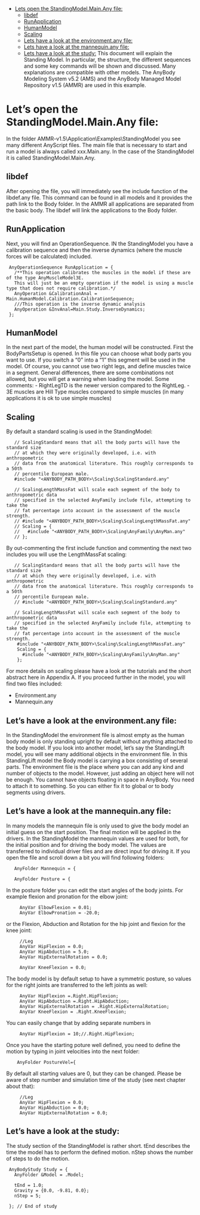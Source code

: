 + [Lets open the StandingModel.Main.Any file:](#lets-open-the-standingmodelmainany-file)
    - [libdef](#libdef)
    - [RunApplication](#runapplication)
    - [HumanModel](#humanmodel)
    - [Scaling](#scaling)
    - [Lets have a look at the environment.any file:](#lets-have-a-look-at-the-environmentany-file)
    - [Lets have a look at the mannequin.any file:](#lets-have-a-look-at-the-mannequinany-file)
    - [Lets have a look at the study:](#lets-have-a-look-at-the-study)
This document will explain the Standing Model. In particular, the structure, the different sequences and some key commands will be shown and discussed. Many explanations are compatible with other models. The AnyBody Modeling System v5.2 (AMS) and the AnyBody Managed Model Repository v1.5 (AMMR) are used in this example.


# Let’s open the StandingModel.Main.Any file:

In the folder AMMR-v1.5\Application\Examples\StandingModel you see many different AnyScript files. The main file that is necessary to start and run a model is always called xxx.Main.any. In the case of the StandingModel it is called StandingModel.Main.Any.

## libdef

After opening the file, you will immediately see the include function of the libdef.any file. This command can be found in all models and it provides the path link to the Body folder. In the AMMR all applications are separated from the basic body. The libdef will link the applications to the Body folder.

## RunApplication

Next, you will find an OperationSequence. IN the StandingModel you have a calibration sequence and then the inverse dynamics (where the muscle forces will be calculated) included.

```
 AnyOperationSequence RunApplication = {
   /**This operation calibrates the muscles in the model if these are of the type AnyMuscleModel3E.
   This will just be an empty operation if the model is using a muscle type that does not require calibration.*/
   AnyOperation &CalibrationAnal = Main.HumanModel.Calibration.CalibrationSequence;  
   ///This operation is the inverse dynamic analysis
   AnyOperation &InvAnal=Main.Study.InverseDynamics;
 };
```

## HumanModel

In the next part of the model, the human model will be constructed. First the BodyPartsSetup is opened. In this file you can choose what body parts you want to use. If you switch a “0” into a “1” this segment will be used in the model. Of course, you cannot use two right legs, and define muscles twice in a segment. General differences, there are some combinations not allowed, but you will get a warning when loading the model. Some comments: -	RightLegTD is the newer version compared to the RightLeg. -	3E muscles are Hill Type muscles compared to simple muscles (in many applications it is ok to use simple muscles)

## Scaling

By default a standard scaling is used in the StandingModel:

```
   // ScalingStandard means that all the body parts will have the standard size 
   // at which they were originally developed, i.e. with anthropometric
   // data from the anatomical literature. This roughly corresponds to a 50th
   // percentile European male.    
   #include "<ANYBODY_PATH_BODY>\Scaling\ScalingStandard.any"
   
   // ScalingLengthMassFat will scale each segment of the body to anthropometric data
   // specified in the selected AnyFamily include file, attempting to take the
   // fat percentage into account in the assessment of the muscle strength.
   // #include "<ANYBODY_PATH_BODY>\Scaling\ScalingLengthMassFat.any" 
   // Scaling = {
   //   #include "<ANYBODY_PATH_BODY>\Scaling\AnyFamily\AnyMan.any"
   // };
```

By out-commenting the first include function and commenting the next two includes you will use the LengthMassFat scaling:

```
   // ScalingStandard means that all the body parts will have the standard size 
   // at which they were originally developed, i.e. with anthropometric
   // data from the anatomical literature. This roughly corresponds to a 50th
   // percentile European male.    
   // #include "<ANYBODY_PATH_BODY>\Scaling\ScalingStandard.any"
   
   // ScalingLengthMassFat will scale each segment of the body to anthropometric data
   // specified in the selected AnyFamily include file, attempting to take the
   // fat percentage into account in the assessment of the muscle strength.
    #include "<ANYBODY_PATH_BODY>\Scaling\ScalingLengthMassFat.any" 
    Scaling = {
      #include "<ANYBODY_PATH_BODY>\Scaling\AnyFamily\AnyMan.any"
    };
```
For more details on scaling please have a look at the tutorials and the short abstract here in Appendix A. If you proceed further in the model, you will find two files included: 

+ Environment.any 
+ Mannequin.any

## Let’s have a look at the environment.any file:

In the StandingModel the environment file is almost empty as the human body model is only standing upright by default without anything attached to the body model. If you look into another model, let’s say the StandingLift model, you will see many additional objects in the environment file. In this StandingLift model the Body model is carrying a box consisting of several parts. The environment file is the place where you can add any kind and number of objects to the model. However, just adding an object here will not be enough. You cannot have objects floating in space in AnyBody. You need to attach it to something. So you can either fix it to global or to body segments using drivers.

## Let’s have a look at the mannequin.any file:

In many models the mannequin file is only used to give the body model an initial guess on the start position. The final motion will be applied in the drivers. In the StandingModel the mannequin values are used for both, for the initial position and for driving the body model. The values are transferred to individual driver files and are direct input for driving it. If you open the file and scroll down a bit you will find following folders:

```
   AnyFolder Mannequin = {
 
   AnyFolder Posture = {
```

In the posture folder you can edit the start angles of the body joints. For example flexion and pronation for the elbow joint:

```
     AnyVar ElbowFlexion = 0.01; 
     AnyVar ElbowPronation = -20.0;
```

or the Flexion, Abduction and Rotation for the hip joint and flexion for the knee joint:

```
     //Leg
     AnyVar HipFlexion = 0.0; 
     AnyVar HipAbduction = 5.0; 
     AnyVar HipExternalRotation = 0.0;
     
     AnyVar KneeFlexion = 0.0; 
```

The body model is by default setup to have a symmetric posture, so values for the right joints are transferred to the left joints as well:

```
     AnyVar HipFlexion =.Right.HipFlexion;  
     AnyVar HipAbduction =.Right.HipAbduction;
     AnyVar HipExternalRotation = .Right.HipExternalRotation;
     AnyVar KneeFlexion = .Right.KneeFlexion;   
```

You can easily change that by adding separate numbers in

```
     AnyVar HipFlexion = 10;//.Right.HipFlexion;  
```

Once you have the starting poture well defined, you need to define the motion by typing in joint velocities into the next folder:

```
    AnyFolder PostureVel={  
```

By default all starting values are 0, but they can be changed. Please be aware of step number and simulation time of the study (see next chapter about that):

```
     //Leg
     AnyVar HipFlexion = 0.0; 
     AnyVar HipAbduction = 0.0; 
     AnyVar HipExternalRotation = 0.0;
```

## Let’s have a look at the study:

The study section of the StandingModel is rather short. tEnd describes the time the model has to perform the defined motion. nStep shows the number of steps to do the motion.

```
 AnyBodyStudy Study = {
   AnyFolder &Model = .Model;
   
   tEnd = 1.0;
   Gravity = {0.0, -9.81, 0.0};
   nStep = 5;
   
 }; // End of study
```